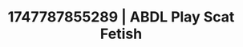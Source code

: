---
categories:
- Softcore surrealism
- Afterglow vibes
- Enema fetish
- Shadow kink
- Lustful close-up
image: /assets/images/1747787855289.jpg
layout: post
seo:
  description: Featured content with artistic ABDL Play, Scat Fetish. HD images available.
  keywords: ABDL Play, Scat Fetish
  og_image: /assets/images/1747787855289.jpg
  schema_type: VisualArtwork
tags:
- ABDL Play
- Scat Fetish
- '#1747787855289'
title: 1747787855289 | ABDL Play Scat Fetish
---